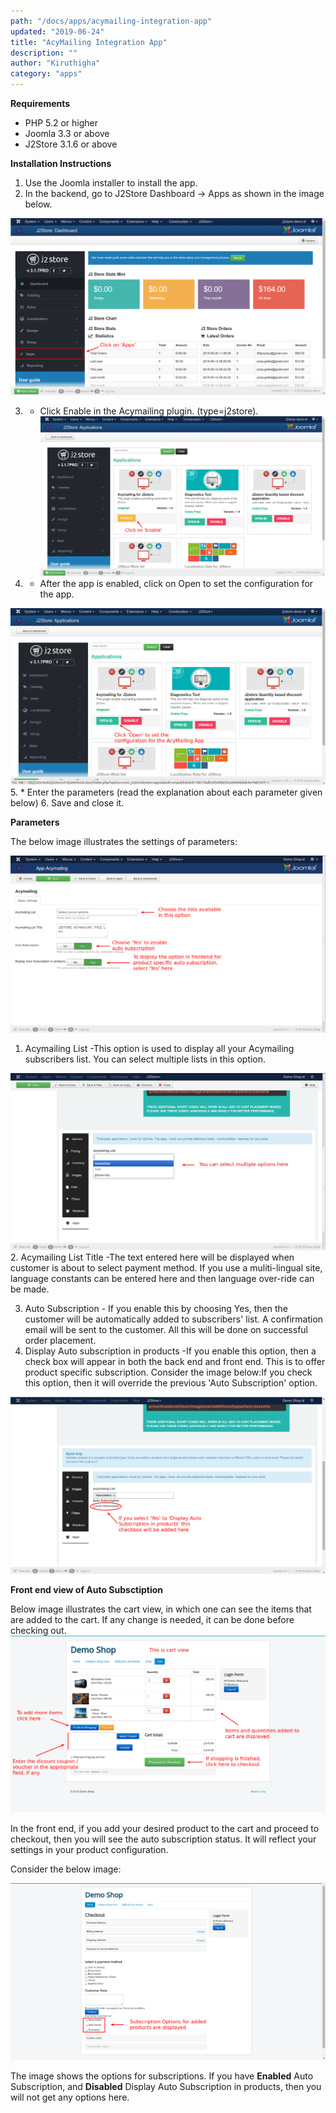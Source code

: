 ```yaml
---
path: "/docs/apps/acymailing-integration-app"
updated: "2019-06-24"
title: "AcyMailing Integration App"
description: ""
author: "Kiruthigha"
category: "apps"
---
```


**Requirements**

* PHP 5.2 or higher
* Joomla 3.3 or above
* J2Store 3.1.6 or above

**Installation Instructions**

1. Use the Joomla installer to install the app.
2. In the backend, go to J2Store Dashboard -> Apps as shown in the image below.

![ai01](https://raw.githubusercontent.com/j2store/doc-images/master//apps/acymailing-integration-app/am1.png)

3. * Click Enable in the Acymailing plugin. (type=j2store).
![ai02](https://raw.githubusercontent.com/j2store/doc-images/master//apps/acymailing-integration-app/am2.png)
4. * After the app is enabled, click on Open to set the configuration for the app.

![ai03](https://raw.githubusercontent.com/j2store/doc-images/master//apps/acymailing-integration-app/am3.png)
5. * Enter the parameters (read the explanation about each parameter given below)
6. Save and close it.

**Parameters**

The below image illustrates the settings of parameters:

![ai04](https://raw.githubusercontent.com/j2store/doc-images/master//apps/acymailing-integration-app/am4.png)

1. Acymailing List -This option is used to display all your Acymailing subscribers list. You can select multiple lists in this option.

![ai05](https://raw.githubusercontent.com/j2store/doc-images/master//apps/acymailing-integration-app/am5.png)
2. Acymailing List Title -The text entered here will be displayed when customer is about to select payment method. If you use a muliti-lingual site, language constants can be entered here and then language over-ride can be made.


3. Auto Subscription - If you enable this by choosing Yes, then the customer will be automatically added to subscribers' list. A confirmation email will be sent to the customer. All this will be done on successful order placement.
4. Display Auto subscription in products -If you enable this option, then a check box will appear in both the back end and front end. This is to offer product specific subscription. Consider the image below:If you check this option, then it will override the previous 'Auto Subscription' option.

![ai06](https://raw.githubusercontent.com/j2store/doc-images/master//apps/acymailing-integration-app/am6.png)

**Front end view of Auto Subsctiption**

Below image illustrates the cart view, in which one can see the items that are added to the cart. If any change is needed, it can be done before checking out.
![ai07](https://raw.githubusercontent.com/j2store/doc-images/master//apps/acymailing-integration-app/am7.png)



In the front end, if you add your desired product to the cart and proceed to checkout, then you will see the auto subscription status. It will reflect your settings in your product configuration.

Consider the below image:

![ai08](https://raw.githubusercontent.com/j2store/doc-images/master//apps/acymailing-integration-app/am8.png)

The image shows the options for subscriptions. If you have **Enabled** Auto Subscription, and **Disabled** Display Auto Subscription in products, then you will not get any options here.
